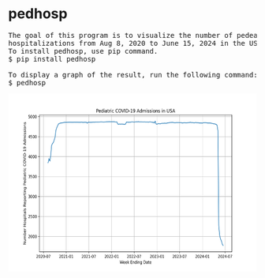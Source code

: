 # pedhosp

<pre>
The goal of this program is to visualize the number of pedeatric COVID-19 
hospitalizations from Aug 8, 2020 to June 15, 2024 in the US.
To install pedhosp, use pip command.
$ pip install pedhosp
  
To display a graph of the result, run the following command:
$ pedhosp
</pre>

<img src='https://github.com/y-takefuji/pedhosp/blob/main/pediatric.png' height=360 width=600>
